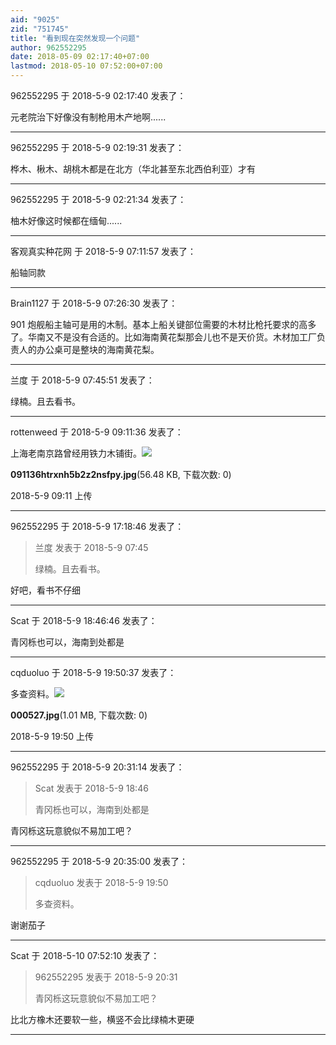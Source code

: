 ```yaml
---
aid: "9025"
zid: "751745"
title: "看到现在突然发现一个问题"
author: 962552295
date: 2018-05-09 02:17:40+07:00
lastmod: 2018-05-10 07:52:00+07:00
---
```


962552295 于 2018-5-9 02:17:40 发表了：

元老院治下好像没有制枪用木产地啊......

---

962552295 于 2018-5-9 02:19:31 发表了：

桦木、楸木、胡桃木都是在北方（华北甚至东北西伯利亚）才有

---

962552295 于 2018-5-9 02:21:34 发表了：

柚木好像这时候都在缅甸......

---

客观真实种花网 于 2018-5-9 07:11:57 发表了：

船轴同款

---

Brain1127 于 2018-5-9 07:26:30 发表了：

901 炮舰船主轴可是用的木制。基本上船关键部位需要的木材比枪托要求的高多了。华南又不是没有合适的。比如海南黄花梨那会儿也不是天价货。木材加工厂负责人的办公桌可是整块的海南黄花梨。

---

兰度 于 2018-5-9 07:45:51 发表了：

绿楠。且去看书。

---

rottenweed 于 2018-5-9 09:11:36 发表了：

上海老南京路曾经用铁力木铺街。![](/9025/091136htrxnh5b2z2nsfpy.jpg)

**091136htrxnh5b2z2nsfpy.jpg**(56.48 KB, 下载次数: 0)

2018-5-9 09:11 上传

---

962552295 于 2018-5-9 17:18:46 发表了：

> 兰度 发表于 2018-5-9 07:45
>
> 绿楠。且去看书。

好吧，看书不仔细

---

Scat 于 2018-5-9 18:46:46 发表了：

青冈栎也可以，海南到处都是

---

cqduoluo 于 2018-5-9 19:50:37 发表了：

多查资料。![](/9025/195026d01piisas7lua722.jpg)

**000527.jpg**(1.01 MB, 下载次数: 0)

2018-5-9 19:50 上传

---

962552295 于 2018-5-9 20:31:14 发表了：

> Scat 发表于 2018-5-9 18:46
>
> 青冈栎也可以，海南到处都是

青冈栎这玩意貌似不易加工吧？

---

962552295 于 2018-5-9 20:35:00 发表了：

> cqduoluo 发表于 2018-5-9 19:50
>
> 多查资料。

谢谢茄子

---

Scat 于 2018-5-10 07:52:10 发表了：

> 962552295 发表于 2018-5-9 20:31
>
> 青冈栎这玩意貌似不易加工吧？

比北方橡木还要软一些，横竖不会比绿楠木更硬

---
